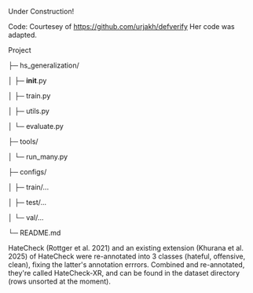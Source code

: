 Under Construction!

Code: Courtesey of https://github.com/urjakh/defverify
Her code was adapted.


Project

├─ hs_generalization/  

│  ├─ __init__.py

│  ├─ train.py

│  ├─ utils.py

│  └─ evaluate.py    

├─ tools/

│  └─ run_many.py          

├─ configs/

│  ├─ train/...

│  ├─ test/...

│  └─ val/...

└─ README.md




HateCheck (Rottger et al. 2021) and an existing extension (Khurana et al. 2025) of HateCheck were re-annotated into 3 classes (hateful, offensive, clean), fixing the latter's annotation errrors. 
Combined and re-annotated, they're called HateCheck-XR, and can be found in the dataset directory (rows unsorted at the moment).
